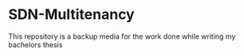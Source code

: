 # SDN-Multitenancy
This repository is a backup media for the work done while writing my bachelors thesis
